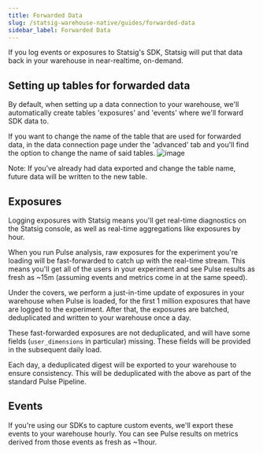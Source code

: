 ```yaml
---
title: Forwarded Data
slug: /statsig-warehouse-native/guides/forwarded-data
sidebar_label: Forwarded Data
---
```


If you log events or exposures to Statsig's SDK, Statsig will put that data back in your warehouse in near-realtime, on-demand.

## Setting up tables for forwarded data

By default, when setting up a data connection to your warehouse, we'll automatically create tables 'exposures' and 'events' where we'll forward SDK data to.

If you want to change the name of the table that are used for forwarded data, in the data connection page under the 'advanced' tab and you'll find the option to change the name of said tables.
![image](/img/forwarded_data_tables.png)

Note: If you've already had data exported and change the table name, future data will be written to the new table. 

## Exposures

Logging exposures with Statsig means you'll get real-time diagnostics on the Statsig console, as well as real-time aggregations like exposures by hour.

When you run Pulse analysis, raw exposures for the experiment you're loading will be fast-forwarded to catch up with the real-time stream. This means you'll get all of the users in your experiment and see Pulse results as fresh as ~15m (assuming events and metrics come in at the same speed).

Under the covers, we perform a just-in-time update of exposures in your warehouse when Pulse is loaded, for the first 1 million exposures that have are logged to the experiment. After that, the exposures are batched, deduplicated and written to your warehouse once a day.

These fast-forwarded exposures are not deduplicated, and will have some fields (`user_dimensions` in particular) missing. These fields will be provided in the subsequent daily load.

Each day, a deduplicated digest will be exported to your warehouse to ensure consistency. This will be deduplicated with the above as part of the standard Pulse Pipeline.

## Events

If you're using our SDKs to capture custom events, we'll export these events to your warehouse hourly. You can see Pulse results on metrics derived from those events as fresh as ~1hour.
